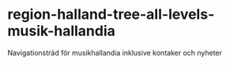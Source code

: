 # region-halland-tree-all-levels-musik-hallandia
Navigationsträd för musikhallandia inklusive kontaker och nyheter
